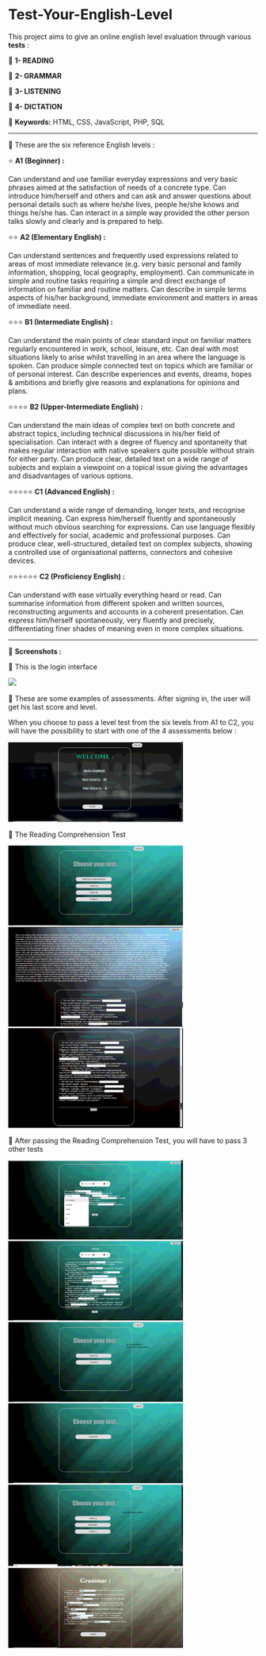 # Test-Your-English-Level

This project aims to give an online english level evaluation through various **tests** : 

📘 **1- READING**

📕 **2- GRAMMAR**

📗 **3- LISTENING**

📒 **4- DICTATION**

📍 **Keywords:** HTML, CSS, JavaScript, PHP, SQL
<hr>

📍 These are the six reference English levels :

⭐ **A1 (Beginner) :**

Can understand and use familiar everyday expressions and very basic phrases aimed at the satisfaction of needs of a concrete type. Can introduce him/herself and others and can ask and answer questions about personal details such as where he/she lives, people he/she knows and things he/she has. Can interact in a simple way provided the other person talks slowly and clearly and is prepared to help.

⭐⭐ **A2 (Elementary English) :**

Can understand sentences and frequently used expressions related to areas of most immediate relevance (e.g. very basic personal and family information, shopping, local geography, employment). Can communicate in simple and routine tasks requiring a simple and direct exchange of information on familiar and routine matters. Can describe in simple terms aspects of his/her background, immediate environment and matters in areas of immediate need.

⭐⭐⭐ **B1 (Intermediate English) :**

Can understand the main points of clear standard input on familiar matters regularly encountered in work, school, leisure, etc. Can deal with most situations likely to arise whilst travelling in an area where the language is spoken. Can produce simple connected text on topics which are familiar or of personal interest. Can describe experiences and events, dreams, hopes & ambitions and briefly give reasons and explanations for opinions and plans.

⭐⭐⭐⭐ **B2 (Upper-Intermediate English) :**

Can understand the main ideas of complex text on both concrete and abstract topics, including technical discussions in his/her field of specialisation. Can interact with a degree of fluency and spontaneity that makes regular interaction with native speakers quite possible without strain for either party. Can produce clear, detailed text on a wide range of subjects and explain a viewpoint on a topical issue giving the advantages and disadvantages of various options.

⭐⭐⭐⭐⭐ **C1 (Advanced English) :**

Can understand a wide range of demanding, longer texts, and recognise implicit meaning. Can express him/herself fluently and spontaneously without much obvious searching for expressions. Can use language flexibly and effectively for social, academic and professional purposes. Can produce clear, well-structured, detailed text on complex subjects, showing a controlled use of organisational patterns, connectors and cohesive devices.

⭐⭐⭐⭐⭐⭐ **C2 (Proficiency English) :**

Can understand with ease virtually everything heard or read. Can summarise information from different spoken and written sources, reconstructing arguments and accounts in a coherent presentation. Can express him/herself spontaneously, very fluently and precisely, differentiating finer shades of meaning even in more complex situations.

<hr>

📍 **Screenshots :**

📝 This is the login interface

<img src="Demo.gif">

📝 These are some examples of assessments. After signing in, the user will get his last score and level.

When you choose to pass a level test from the six levels from A1 to C2, you will have the possibility to start with one of the 4 assessments below :  

<img src="https://github.com/ghassenetanabene6/Test-Your-English-Level/blob/master/Demo/0.PNG" width="70%">

📝 The Reading Comprehension Test

<img src="https://github.com/ghassenetanabene6/Test-Your-English-Level/blob/master/Demo/1.PNG" width="70%">

<img src="https://github.com/ghassenetanabene6/Test-Your-English-Level/blob/master/Demo/9.PNG" width="70%">

<img src="https://github.com/ghassenetanabene6/Test-Your-English-Level/blob/master/Demo/8.PNG" width="70%">

📝 After passing the Reading Comprehension Test, you will have to pass 3 other tests

<img src="https://github.com/ghassenetanabene6/Test-Your-English-Level/blob/master/Demo/3.PNG" width="70%">

<img src="https://github.com/ghassenetanabene6/Test-Your-English-Level/blob/master/Demo/4.PNG" width="70%">

<img src="https://github.com/ghassenetanabene6/Test-Your-English-Level/blob/master/Demo/5.PNG" width="70%">

<img src="https://github.com/ghassenetanabene6/Test-Your-English-Level/blob/master/Demo/6.PNG" width="70%">

<img src="https://github.com/ghassenetanabene6/Test-Your-English-Level/blob/master/Demo/7.PNG" width="70%">

<img src="https://github.com/ghassenetanabene6/Test-Your-English-Level/blob/master/Demo/10.PNG" width="70%">

